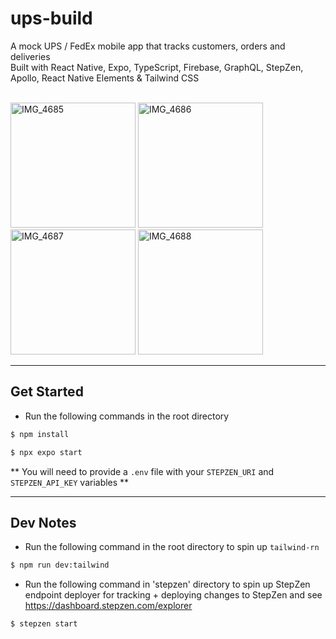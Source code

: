 # ups-build

A mock UPS / FedEx mobile app that tracks customers, orders and deliveries
<br/>
Built with React Native, Expo, TypeScript, Firebase, GraphQL, StepZen, Apollo, React Native Elements & Tailwind CSS
<br/>
<br/>

<img width="200" alt="IMG_4685" src="https://user-images.githubusercontent.com/93687275/252123571-a6ac8ca8-414e-4e34-890f-df07dd170c74.PNG"> <img width="200" alt="IMG_4686" src="https://user-images.githubusercontent.com/93687275/252123707-79569b77-1505-421b-9151-7147621436cd.PNG"> <img width="200" alt="IMG_4687" src="https://user-images.githubusercontent.com/93687275/252123749-cc93e64c-66fd-45ff-9baf-7767d1958e4a.PNG"> <img width="200" alt="IMG_4688" src="https://user-images.githubusercontent.com/93687275/252123760-3a332ec7-e067-423c-8f72-b185cb8836be.PNG">

---

## Get Started

- Run the following commands in the root directory

```bash
$ npm install
```

```bash
$ npx expo start
```

** You will need to provide a `.env` file with your `STEPZEN_URI` and `STEPZEN_API_KEY` variables **

---

## Dev Notes

- Run the following command in the root directory to spin up `tailwind-rn`

```bash
$ npm run dev:tailwind
```

- Run the following command in 'stepzen' directory to spin up StepZen endpoint deployer for tracking + deploying changes to StepZen and see https://dashboard.stepzen.com/explorer

```bash
$ stepzen start
```
